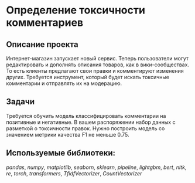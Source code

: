 # Определение токсичности комментариев


## Описание проекта

Интернет-магазин запускает новый сервис. Теперь пользователи могут редактировать и дополнять описания товаров, как в вики-сообществах. То есть клиенты предлагают свои правки и комментируют изменения других. Требуется инструмент, который будет искать токсичные комментарии и отправлять их на модерацию.



## Задачи

Требуется обучить модель классифицировать комментарии на позитивные и негативные. В вашем распоряжении набор данных с разметкой о токсичности правок. Нужно построить модель со значением метрики качества F1 не меньше 0.75.

## Используемые библиотеки:

*pandas*, *numpy*, *matplotlib*, *seaborn*, *sklearn*, *pipeline*, *lightgbm*, *bert*, *nltk*, *re*, *torch*, *transformers*, *TfidfVectorizer*, *CountVectorizer*


